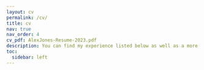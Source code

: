 ```yaml
---
layout: cv
permalink: /cv/
title: cv
nav: true
nav_order: 4
cv_pdf: AlexJones-Resume-2023.pdf
description: You can find my experience listed below as well as a more comprehensive list in the PDF version by selecting the icon to the right 👉
toc:
  sidebar: left
---
```

